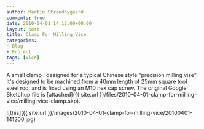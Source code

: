 ```yaml
---
author: Martin Strandbygaard
comments: true
date: 2010-04-01 14:12:00+00:00
layout: post
title: Clamp For Milling Vice
categories:
- Blog
- Project
tags: [Vice]
---
```


A small clamp I designed for a typical Chinese style "precision milling vise". It's designed to be machined from a 40mm length of 25mm square tool steel rod, and is fixed using an M10 hex cap screw. The original Google Sketchup file is [attached]({{ site.url }}/files/2010-04-01-clamp-for-milling-vice/milling-vice-clamp.skp). 


![this]({{ site.url }}/images/2010-04-01-clamp-for-milling-vice/20100401-141200.jpg)
